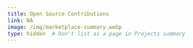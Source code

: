 ```yaml
---
title: Open Source Contributions
link: NA
image: /img/marketplace-summary.webp
type: hidden  # Don't list as a page in Projects summary
---
```

